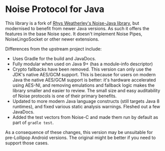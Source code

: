 Noise Protocol for Java
=======================

This library is a fork of [Rhys Weatherley's Noise-Java library](https://github.com/rweather/noise-java), but
modernised to benefit from newer Java versions. As such it offers the features in the base Noise spec. It doesn't
implement Noise Pipes, NoiseLingoSocket or other newer extensions.
 
Differences from the upstream project include:

* Uses Gradle for the build and JavaDocs.
* Fully modular when used on Java 9+ (has a module-info descriptor)
* Crypto fallbacks have been removed. This version can only use the JDK's native AES/GCM support. This is because
  for users on modern Java the native AES/GCM support is better: it's hardware accelerated using
  AES-NI, and removing emulations and fallback logic makes the library smaller and easier to 
  review. The small size and easy auditability of Noise protocols is one of their primary benefits.
* Updated to more modern Java language constructs (still targets Java 8 runtimes), and fixed various 
  static analysis warnings. Fleshed out a few JavaDocs.
* Added the test vectors from Noise-C and made them run by default as part of `gradle test`.

As a consequence of these changes, this version may be unsuitable for pre-Lollipop Android versions. 
The original might be better if you need to support those cases.